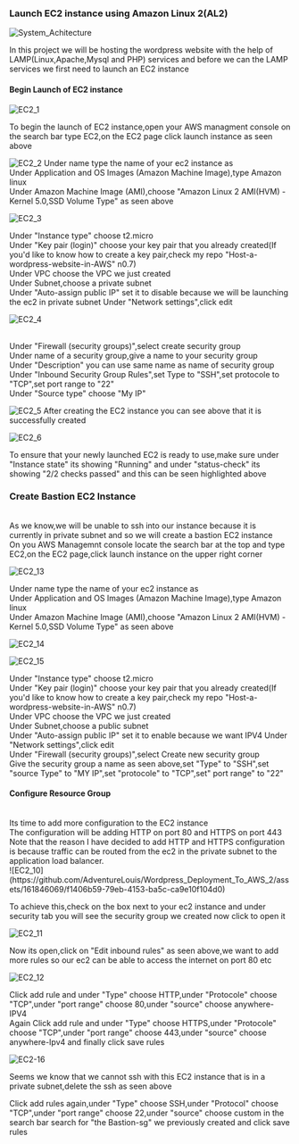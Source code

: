### Launch EC2 instance using Amazon Linux 2(AL2)

![System_Achitecture](https://github.com/user-attachments/assets/32bf8906-fd27-47d9-b061-53aa5251dd57)

In this project we will be hosting the wordpress website with the help of LAMP(Linux,Apache,Mysql and PHP) services and before we can the LAMP services we first need to launch an EC2 instance
<br>
#### Begin  Launch of EC2 instance 

![EC2_1](https://github.com/AdventureLouis/Wordpress_Deployment_To_AWS_2/assets/161846069/4a366e10-2176-4ce9-9aa3-7580ba4caf65)

To begin the launch of EC2 instance,open your AWS managment console on the search bar type EC2,on the EC2 page click launch instance as seen above
<br>

![EC2_2](https://github.com/AdventureLouis/Wordpress_Deployment_To_AWS_2/assets/161846069/6c33aaeb-1c1b-4ff3-b472-f5d9add94ba8)
Under name type the name of your ec2 instance as 
<br>
Under Application and OS Images (Amazon Machine Image),type Amazon linux
<br>
Under Amazon Machine Image (AMI),choose "Amazon Linux 2 AMI(HVM) - Kernel 5.0,SSD Volume Type" as seen above
<br>

![EC2_3](https://github.com/AdventureLouis/Wordpress_Deployment_To_AWS_2/assets/161846069/a4dba929-fa95-4833-aedc-bf98c20d901d)


Under "Instance type" choose t2.micro
<br>
Under "Key pair (login)" choose your key pair that you already created(If you'd like to know how to create a key pair,check my repo "Host-a-wordpress-website-in-AWS" n0.7)
<br>
Under VPC choose the VPC we just created
<br>
Under Subnet,choose a private subnet
<br>
Under "Auto-assign public IP" set it to disable because we will be launching the ec2 in private subnet
Under "Network settings",click edit 
<br>

![EC2_4](https://github.com/AdventureLouis/Wordpress_Deployment_To_AWS_2/assets/161846069/6856bd1c-2184-45e7-b1c4-8efc6335b6f6)


<br>
Under "Firewall (security groups)",select create security group 
<br>
Under name of a security group,give a name to your security group
<br>
Under "Description" you can use same name as name of security group
<br>
Under "Inbound Security Group Rules",set Type to "SSH",set protocole to "TCP",set port range to "22"
<br>
Under "Source type" choose "My IP"
<br>

![EC2_5](https://github.com/AdventureLouis/Wordpress_Deployment_To_AWS_2/assets/161846069/027e60cd-22f0-477a-8717-932dce7fd409)
After creating the EC2 instance you can see above that it is successfully created
<br>

![EC2_6](https://github.com/AdventureLouis/Wordpress_Deployment_To_AWS_2/assets/161846069/9e1563bf-ef0f-46f5-9c05-5ce11cb84f69)


To ensure that your newly launched EC2 is ready to use,make sure under "Instance state" its showing "Running" and under "status-check" its showing "2/2 checks passed" and this can be seen highlighted above





### Create Bastion EC2 Instance
<br>
As we know,we will be unable to ssh into our instance because it is currently in private subnet and so we will create a bastion EC2 instance
<br>
On you AWS Managemnt console locate the search bar at the top and type EC2,on the EC2 page,click launch instance on the upper right corner
<br>


![EC2_13](https://github.com/AdventureLouis/Wordpress_Deployment_To_AWS_2/assets/161846069/1703b7f6-2efb-40ce-bd69-bfe572bc5046)

Under name type the name of your ec2 instance as 
<br>
Under Application and OS Images (Amazon Machine Image),type Amazon linux
<br>
Under Amazon Machine Image (AMI),choose "Amazon Linux 2 AMI(HVM) - Kernel 5.0,SSD Volume Type" as seen above
<br>

![EC2_14](https://github.com/AdventureLouis/Wordpress_Deployment_To_AWS_2/assets/161846069/d519e497-d598-41f3-9c10-12dcdede1dca)

![EC2_15](https://github.com/AdventureLouis/Wordpress_Deployment_To_AWS_2/assets/161846069/de82de5b-39d4-4797-b8ac-ebe1a1f34dd1)



Under "Instance type" choose t2.micro
<br>
Under "Key pair (login)" choose your key pair that you already created(If you'd like to know how to create a key pair,check my repo "Host-a-wordpress-website-in-AWS" n0.7)
<br>
Under VPC choose the VPC we just created
<br>
Under Subnet,choose a public subnet
<br>
Under "Auto-assign public IP" set it to enable because we want IPV4
Under "Network settings",click edit 
<br>
Under "Firewall (security groups)",select Create new security group
<br>
Give the security group a name as seen above,set "Type" to "SSH",set "source Type" to "MY IP",set "protocole" to "TCP",set" port range" to "22"

#### Configure Resource Group
<br>
Its time to add more configuration to  the EC2 instance
<br>
The configuration will be adding HTTP on port 80 and HTTPS on port 443
<br>
Note that the reason I have decided to add HTTP and HTTPS configuration is because traffic can be routed from the ec2 in the private subnet to the application load balancer.
<br>
![EC2_10](https://github.com/AdventureLouis/Wordpress_Deployment_To_AWS_2/assets/161846069/f1406b59-79eb-4153-ba5c-ca9e10f104d0)

To achieve this,check on the box next to your ec2 instance and under security tab you will see the security group we created now click to open it
<br>

![EC2_11](https://github.com/AdventureLouis/Wordpress_Deployment_To_AWS_2/assets/161846069/e54db8b3-eaad-45ae-a5d4-2abb638285a0)

Now its open,click on "Edit inbound rules" as seen above,we want to add more rules so our ec2  can be able to access the internet on port 80 etc 
<br>

![EC2_12](https://github.com/AdventureLouis/Wordpress_Deployment_To_AWS_2/assets/161846069/6ff0216b-ef68-4162-826d-8554483edde1)


Click add rule and under "Type" choose HTTP,under "Protocole" choose "TCP",under "port range" choose 80,under "source" choose anywhere-IPV4
<br>
Again Click add rule and under "Type" choose HTTPS,under "Protocole" choose "TCP",under "port range" choose 443,under "source" choose anywhere-Ipv4 and finally click save rules
<br>

![EC2-16](https://github.com/AdventureLouis/Wordpress_Deployment_To_AWS_2/assets/161846069/537fef66-e3c2-46f5-bef6-6b9d311697ce)

Seems we know that we cannot ssh with this EC2 instance that is in a private subnet,delete the ssh  as seen above
<br>

Click add rules again,under "Type" choose SSH,under "Protocol" choose "TCP",under "port range" choose 22,under "source" choose custom
in the search bar search for "the Bastion-sg" we previously created and click save rules
<br>




